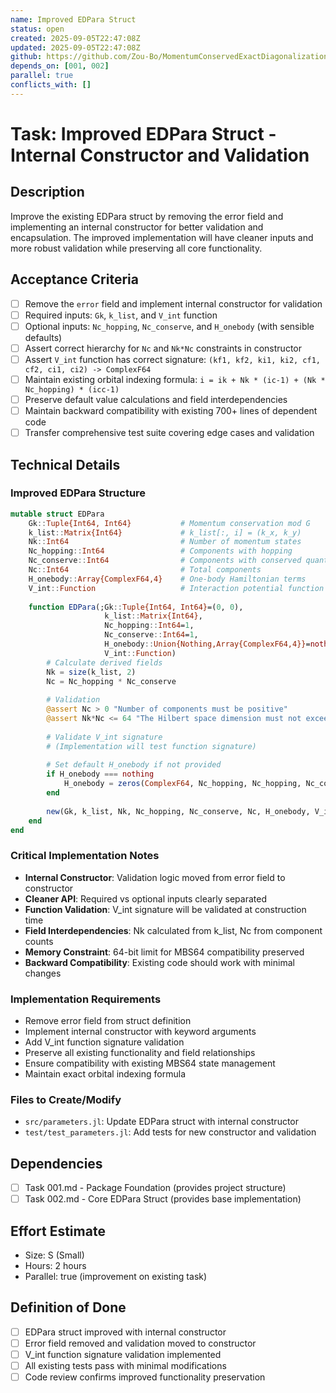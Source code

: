 ```yaml
---
name: Improved EDPara Struct
status: open
created: 2025-09-05T22:47:08Z
updated: 2025-09-05T22:47:08Z
github: https://github.com/Zou-Bo/MomentumConservedExactDiagonalization.jl/issues/13
depends_on: [001, 002]
parallel: true
conflicts_with: []
---
```


# Task: Improved EDPara Struct - Internal Constructor and Validation

## Description
Improve the existing EDPara struct by removing the error field and implementing an internal constructor for better validation and encapsulation. The improved implementation will have cleaner inputs and more robust validation while preserving all core functionality.

## Acceptance Criteria
- [ ] Remove the `error` field and implement internal constructor for validation
- [ ] Required inputs: `Gk`, `k_list`, and `V_int` function
- [ ] Optional inputs: `Nc_hopping`, `Nc_conserve`, and `H_onebody` (with sensible defaults)
- [ ] Assert correct hierarchy for `Nc` and `Nk*Nc` constraints in constructor
- [ ] Assert `V_int` function has correct signature: `(kf1, kf2, ki1, ki2, cf1, cf2, ci1, ci2) -> ComplexF64`
- [ ] Maintain existing orbital indexing formula: `i = ik + Nk * (ic-1) + (Nk * Nc_hopping) * (icc-1)`
- [ ] Preserve default value calculations and field interdependencies
- [ ] Maintain backward compatibility with existing 700+ lines of dependent code
- [ ] Transfer comprehensive test suite covering edge cases and validation

## Technical Details

### Improved EDPara Structure
```julia
mutable struct EDPara
    Gk::Tuple{Int64, Int64}           # Momentum conservation mod G
    k_list::Matrix{Int64}             # k_list[:, i] = (k_x, k_y)
    Nk::Int64                         # Number of momentum states
    Nc_hopping::Int64                 # Components with hopping
    Nc_conserve::Int64                # Components with conserved quantum numbers
    Nc::Int64                         # Total components
    H_onebody::Array{ComplexF64,4}    # One-body Hamiltonian terms
    V_int::Function                   # Interaction potential function
    
    function EDPara(;Gk::Tuple{Int64, Int64}=(0, 0), 
                     k_list::Matrix{Int64},
                     Nc_hopping::Int64=1,
                     Nc_conserve::Int64=1,
                     H_onebody::Union{Nothing,Array{ComplexF64,4}}=nothing,
                     V_int::Function)
        # Calculate derived fields
        Nk = size(k_list, 2)
        Nc = Nc_hopping * Nc_conserve
        
        # Validation
        @assert Nc > 0 "Number of components must be positive"
        @assert Nk*Nc <= 64 "The Hilbert space dimension must not exceed 64 bits."
        
        # Validate V_int signature
        # (Implementation will test function signature)
        
        # Set default H_onebody if not provided
        if H_onebody === nothing
            H_onebody = zeros(ComplexF64, Nc_hopping, Nc_hopping, Nc_conserve, Nk)
        end
        
        new(Gk, k_list, Nk, Nc_hopping, Nc_conserve, Nc, H_onebody, V_int)
    end
end
```

### Critical Implementation Notes
- **Internal Constructor**: Validation logic moved from error field to constructor
- **Cleaner API**: Required vs optional inputs clearly separated
- **Function Validation**: V_int signature will be validated at construction time
- **Field Interdependencies**: Nk calculated from k_list, Nc from component counts
- **Memory Constraint**: 64-bit limit for MBS64 compatibility preserved
- **Backward Compatibility**: Existing code should work with minimal changes

### Implementation Requirements
- Remove error field from struct definition
- Implement internal constructor with keyword arguments
- Add V_int function signature validation
- Preserve all existing functionality and field relationships
- Ensure compatibility with existing MBS64 state management
- Maintain exact orbital indexing formula

### Files to Create/Modify
- `src/parameters.jl`: Update EDPara struct with internal constructor
- `test/test_parameters.jl`: Add tests for new constructor and validation

## Dependencies
- [ ] Task 001.md - Package Foundation (provides project structure)
- [ ] Task 002.md - Core EDPara Struct (provides base implementation)

## Effort Estimate
- Size: S (Small)
- Hours: 2 hours
- Parallel: true (improvement on existing task)

## Definition of Done
- [ ] EDPara struct improved with internal constructor
- [ ] Error field removed and validation moved to constructor
- [ ] V_int function signature validation implemented
- [ ] All existing tests pass with minimal modifications
- [ ] Code review confirms improved functionality preservation